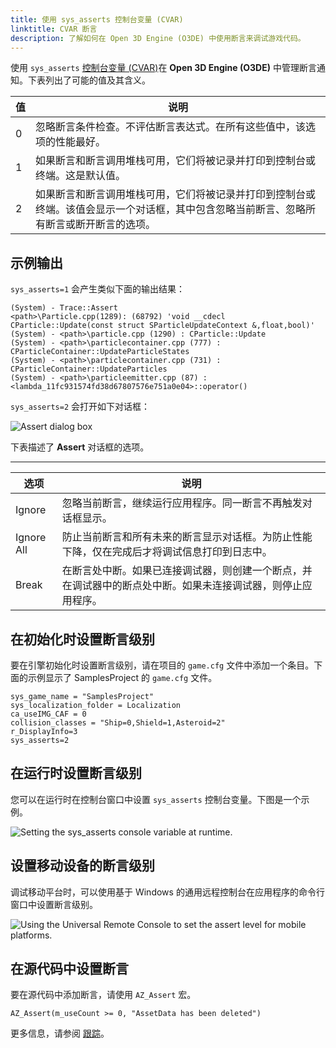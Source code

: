 ```yaml
---
title: 使用 sys_asserts 控制台变量 (CVAR)
linktitle: CVAR 断言
description: 了解如何在 Open 3D Engine (O3DE) 中使用断言来调试游戏代码。
---
```


使用 `sys_asserts` [控制台变量 (CVAR)](/docs/user-guide/appendix/cvars/)在 **Open 3D Engine (O3DE)** 中管理断言通知。下表列出了可能的值及其含义。

| 值 | 说明 |
| --- | --- |
| 0 | 忽略断言条件检查。不评估断言表达式。在所有这些值中，该选项的性能最好。 |
| 1 | 如果断言和断言调用堆栈可用，它们将被记录并打印到控制台或终端。这是默认值。 |
| 2 | 如果断言和断言调用堆栈可用，它们将被记录并打印到控制台或终端。该值会显示一个对话框，其中包含忽略当前断言、忽略所有断言或断开断言的选项。 |

## 示例输出

`sys_asserts=1` 会产生类似下面的输出结果：

```
(System) - Trace::Assert
<path>\Particle.cpp(1289): (68792) 'void __cdecl CParticle::Update(const struct SParticleUpdateContext &,float,bool)'
(System) - <path>\particle.cpp (1290) : CParticle::Update
(System) - <path>\particlecontainer.cpp (777) : CParticleContainer::UpdateParticleStates
(System) - <path>\particlecontainer.cpp (731) : CParticleContainer::UpdateParticles
(System) - <path>\particleemitter.cpp (87) : <lambda_11fc931574fd38d67807576e751a0e04>::operator()
```

`sys_asserts=2` 会打开如下对话框：

![Assert dialog box](/images/user-guide/programming/debugging/debugging-using-asserts-1.png)

下表描述了 **Assert** 对话框的选项。


****

| 选项 | 说明 |
| --- | --- |
| Ignore | 忽略当前断言，继续运行应用程序。同一断言不再触发对话框显示。 |
| Ignore All | 防止当前断言和所有未来的断言显示对话框。为防止性能下降，仅在完成后才将调试信息打印到日志中。 |
| Break | 在断言处中断。如果已连接调试器，则创建一个断点，并在调试器中的断点处中断。如果未连接调试器，则停止应用程序。 |

## 在初始化时设置断言级别

要在引擎初始化时设置断言级别，请在项目的 `game.cfg` 文件中添加一个条目。下面的示例显示了 SamplesProject 的 `game.cfg` 文件。

```
sys_game_name = "SamplesProject"
sys_localization_folder = Localization
ca_useIMG_CAF = 0
collision_classes = "Ship=0,Shield=1,Asteroid=2"
r_DisplayInfo=3
sys_asserts=2
```

## 在运行时设置断言级别

您可以在运行时在控制台窗口中设置 `sys_asserts` 控制台变量。下图是一个示例。

![Setting the sys_asserts console variable at runtime.](/images/user-guide/programming/debugging/debugging-using-asserts-2.png)

## 设置移动设备的断言级别

调试移动平台时，可以使用基于 Windows 的通用远程控制台在应用程序的命令行窗口中设置断言级别。

![Using the Universal Remote Console to set the assert level for mobile platforms.](/images/user-guide/programming/debugging/debugging-using-asserts-3.png)

## **在源代码中设置断言** 

要在源代码中添加断言，请使用 `AZ_Assert` 宏。

```
AZ_Assert(m_useCount >= 0, "AssetData has been deleted")
```

更多信息，请参阅 [跟踪](/docs/user-guide/programming/debugging/tracing/)。
